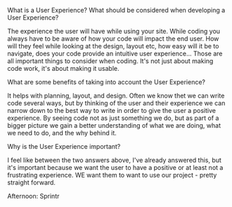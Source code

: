What is a User Experience? What should be considered when developing a User Experience?

The experience the user will have while using your site. While coding you always have to be aware of how your code will impact the end user. How will they feel while looking at the design, layout etc, how easy will it be to navigate, does your code provide an intuitive user experience... Those are all important things to consider when coding. It's not just about making code work, it's about making it usable.

What are some benefits of taking into account the User Experience?

It helps with planning, layout, and design. Often we know thet we can write code several ways, but by thinking of the user and their experience we can narrow down to the best way to write in order to give the user a positive experience. By seeing code not as just something we do, but as part of a bigger picture we gain a better understanding of what we are doing, what we need to do, and the why behind it.

Why is the User Experience important?

I feel like between the two answers above, I've already answered this, but it's important because we want the user to have a positive or at least not a frustrating experience. WE want them to want to use our project - pretty straight forward.

Afternoon: Sprintr